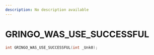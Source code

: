 ```yaml
---
description: No description available 
---
```


# GRINGO_WAS_USE_SUCCESSFUL

```cpp
int GRINGO_WAS_USE_SUCCESSFUL(int _Unk0);
```
